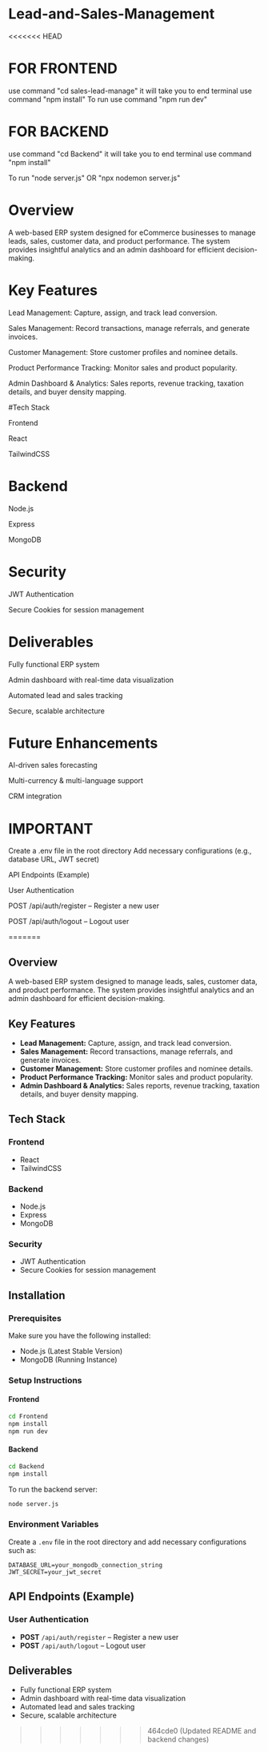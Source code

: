 # Lead-and-Sales-Management
<<<<<<< HEAD
# FOR FRONTEND
use command "cd sales-lead-manage" 
it will take you to  end terminal
use command "npm install"
To run use command "npm run dev"
# FOR BACKEND
use command "cd Backend" 
it will take you to  end terminal
use command "npm install"

To run "node server.js" OR "npx nodemon server.js"

# Overview

A web-based ERP system designed for eCommerce businesses to manage leads, sales, customer data, and product performance. The system provides insightful analytics and an admin dashboard for efficient decision-making.

# Key Features

Lead Management: Capture, assign, and track lead conversion.

Sales Management: Record transactions, manage referrals, and generate invoices.

Customer Management: Store customer profiles and nominee details.

Product Performance Tracking: Monitor sales and product popularity.

Admin Dashboard & Analytics: Sales reports, revenue tracking, taxation details, and buyer density mapping.

#Tech Stack

Frontend

React

TailwindCSS

# Backend

Node.js

Express

MongoDB

# Security

JWT Authentication

Secure Cookies for session management

# Deliverables

Fully functional ERP system

Admin dashboard with real-time data visualization

Automated lead and sales tracking

Secure, scalable architecture

# Future Enhancements

AI-driven sales forecasting

Multi-currency & multi-language support

CRM integration



# IMPORTANT
Create a .env file in the root directory
Add necessary configurations (e.g., database URL, JWT secret)

API Endpoints (Example)

User Authentication

POST /api/auth/register – Register a new user

POST /api/auth/logout – Logout user



=======

## Overview

A web-based ERP system designed to manage leads, sales, customer data, and product performance. The system provides insightful analytics and an admin dashboard for efficient decision-making.

## Key Features

- **Lead Management:** Capture, assign, and track lead conversion.
- **Sales Management:** Record transactions, manage referrals, and generate invoices.
- **Customer Management:** Store customer profiles and nominee details.
- **Product Performance Tracking:** Monitor sales and product popularity.
- **Admin Dashboard & Analytics:** Sales reports, revenue tracking, taxation details, and buyer density mapping.

## Tech Stack

### Frontend

- React
- TailwindCSS

### Backend

- Node.js
- Express
- MongoDB

### Security

- JWT Authentication
- Secure Cookies for session management

## Installation

### Prerequisites

Make sure you have the following installed:

- Node.js (Latest Stable Version)
- MongoDB (Running Instance)

### Setup Instructions

#### Frontend

```sh
cd Frontend
npm install
npm run dev
```

#### Backend

```sh
cd Backend
npm install
```

To run the backend server:

```sh
node server.js
```

### Environment Variables

Create a `.env` file in the root directory and add necessary configurations such as:

```
DATABASE_URL=your_mongodb_connection_string
JWT_SECRET=your_jwt_secret
```

## API Endpoints (Example)

### User Authentication

- **POST** `/api/auth/register` – Register a new user
- **POST** `/api/auth/logout` – Logout user

## Deliverables

- Fully functional ERP system
- Admin dashboard with real-time data visualization
- Automated lead and sales tracking
- Secure, scalable architecture
>>>>>>> 464cde0 (Updated README and backend changes)
